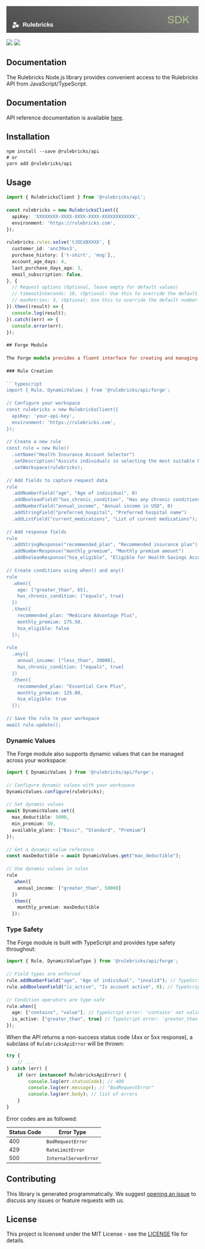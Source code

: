 ![Banner](banner.png)

<p>
    <a href="https://www.npmjs.com/package/@rulebricks/api" alt="npm shield">
        <img src="https://img.shields.io/npm/v/@rulebricks/api" /></a>
    <a href="https://github.com/rulebricks/node-sdk" alt="License">
        <img src="https://img.shields.io/github/license/rulebricks/node-sdk" /></a>
</p>

## Documentation

The Rulebricks Node.js library provides convenient access to the Rulebricks API from JavaScript/TypeScript.

## Documentation

API reference documentation is available [here](https://rulebricks.com/docs).

## Installation

```
npm install --save @rulebricks/api
# or
yarn add @rulebricks/api
```

## Usage

```typescript
import { RulebricksClient } from '@rulebricks/api';

const rulebricks = new RulebricksClient({
  apiKey: 'XXXXXXXX-XXXX-XXXX-XXXX-XXXXXXXXXXXX',
  environment: 'https://rulebricks.com',
});

rulebricks.rules.solve('tJOCd8XXXX', {
  customer_id: 'anc39as3',
  purchase_history: ['t-shirt', 'mug'],,
  account_age_days: 4,
  last_purchase_days_ago: 3,
  email_subscription: false,
}, {
  // Request options (Optional, leave empty for default values)
  // timeoutInSeconds: 10, (Optional: Use this to override the default timeout in seconds)
  // maxRetries: 3, (Optional: Use this to override the default number of retries)
}).then((result) => {
  console.log(result);
}).catch((err) => {
  console.error(err);
});

## Forge Module

The Forge module provides a fluent interface for creating and managing rules in your Rulebricks workspace. It offers a type-safe way to define rules, fields, conditions, and dynamic values.

### Rule Creation

```typescript
import { Rule, DynamicValues } from '@rulebricks/api/forge';

// Configure your workspace
const rulebricks = new RulebricksClient({
  apiKey: 'your-api-key',
  environment: 'https://rulebricks.com',
});

// Create a new rule
const rule = new Rule()
  .setName("Health Insurance Account Selector")
  .setDescription("Assists individuals in selecting the most suitable health insurance account option.")
  .setWorkspace(rulebricks);

// Add fields to capture request data
rule
  .addNumberField("age", "Age of individual", 0)
  .addBooleanField("has_chronic_condition", "Has any chronic conditions", false)
  .addNumberField("annual_income", "Annual income in USD", 0)
  .addStringField("preferred_hospital", "Preferred hospital name")
  .addListField("current_medications", "List of current medications");

// Add response fields
rule
  .addStringResponse("recommended_plan", "Recommended insurance plan")
  .addNumberResponse("monthly_premium", "Monthly premium amount")
  .addBooleanResponse("hsa_eligible", "Eligible for Health Savings Account");

// Create conditions using when() and any()
rule
  .when({
    age: ["greater_than", 65],
    has_chronic_condition: ["equals", true]
  })
  .then({
    recommended_plan: "Medicare Advantage Plus",
    monthly_premium: 175.50,
    hsa_eligible: false
  });

rule
  .any({
    annual_income: ["less_than", 30000],
    has_chronic_condition: ["equals", true]
  })
  .then({
    recommended_plan: "Essential Care Plus",
    monthly_premium: 125.00,
    hsa_eligible: true
  });

// Save the rule to your workspace
await rule.update();
```

### Dynamic Values

The Forge module also supports dynamic values that can be managed across your workspace:

```typescript
import { DynamicValues } from '@rulebricks/api/forge';

// Configure dynamic values with your workspace
DynamicValues.configure(rulebricks);

// Set dynamic values
await DynamicValues.set({
  max_deductible: 5000,
  min_premium: 50,
  available_plans: ["Basic", "Standard", "Premium"]
});

// Get a dynamic value reference
const maxDeductible = await DynamicValues.get("max_deductible");

// Use dynamic values in rules
rule
  .when({
    annual_income: ["greater_than", 50000]
  })
  .then({
    monthly_premium: maxDeductible
  });
```

### Type Safety

The Forge module is built with TypeScript and provides type safety throughout:

```typescript
import { Rule, DynamicValueType } from '@rulebricks/api/forge';

// Field types are enforced
rule.addNumberField("age", "Age of individual", "invalid"); // TypeScript error
rule.addBooleanField("is_active", "Is account active", 0); // TypeScript error

// Condition operators are type-safe
rule.when({
  age: ["contains", "value"], // TypeScript error: 'contains' not valid for number fields
  is_active: ["greater_than", true] // TypeScript error: 'greater_than' not valid for boolean fields
});
```

When the API returns a non-success status code (4xx or 5xx response), a subclass of `RulebricksApiError` will be thrown:

```ts
try {
    // ...
} catch (err) {
    if (err instanceof RulebricksApiError) {
        console.log(err.statusCode); // 400
        console.log(err.message); // "BadRequestError"
        console.log(err.body); // list of errors
    }
}
```

Error codes are as followed:

| Status Code | Error Type            |
| ----------- | --------------------- |
| 400         | `BadRequestError`     |
| 429         | `RateLimitError`      |
| 500         | `InternalServerError` |

## Contributing

This library is generated programmatically. We suggest [opening an issue](https://github.com/rulebricks/node-sdk/issues) to discuss any issues or feature requests with us.

## License

This project is licensed under the MIT License - see the [LICENSE](LICENSE.txt) file for details.
